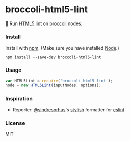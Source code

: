 # broccoli-html5-lint

:fallen_leaf: Run [HTML5 lint](https://github.com/mozilla/html5-lint) on [broccoli](https://github.com/joliss/broccoli) nodes.

### Install

Install with [npm](https://github.com/npm/npm#npm1----node-package-manager). (Make sure you have installed [Node](http://nodejs.org/).)

```
npm install --save-dev broccoli-html5-lint
```

### Usage

```javascript
var HTML5Lint = require('broccoli-html5-lint');
node = new HTML5Lint(inputNodes, options);
```

### Inspiration
- Reporter: [@sindresorhus](https://github.com/sindresorhus)'s [stylish](https://github.com/eslint/eslint/blob/master/tests/lib/formatters/stylish.js) formatter for [eslint](https://github.com/eslint/eslint)

### License
MIT
